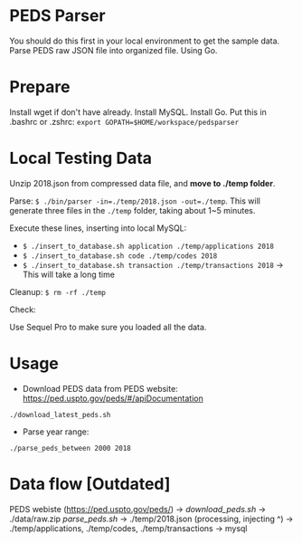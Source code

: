 # PEDS Parser

You should do this first in your local environment to get the sample data.
Parse PEDS raw JSON file into organized file. Using Go.

# Prepare

Install wget if don't have already. Install MySQL.
Install Go. Put this in .bashrc or .zshrc: `export GOPATH=$HOME/workspace/pedsparser`

# Local Testing Data

Unzip 2018.json from compressed data file, and **move to ./temp folder**.

Parse: `$ ./bin/parser -in=./temp/2018.json -out=./temp`. This will generate three files in the `./temp` folder, taking about 1~5 minutes.

Execute these lines, inserting into local MySQL:
- `$ ./insert_to_database.sh application ./temp/applications 2018`
- `$ ./insert_to_database.sh code ./temp/codes 2018`
- `$ ./insert_to_database.sh transaction ./temp/transactions 2018` -> This will take a long time

Cleanup:
`$ rm -rf ./temp`

Check:

Use Sequel Pro to make sure you loaded all the data.

# Usage

- Download PEDS data from PEDS website: https://ped.uspto.gov/peds/#/apiDocumentation

`./download_latest_peds.sh`

- Parse year range:

`./parse_peds_between 2000 2018`

# Data flow [Outdated]

PEDS webiste (https://ped.uspto.gov/peds/) ->
*download_peds.sh* -> ./data/raw.zip
*parse_peds.sh* -> ./temp/2018.json
(processing, injecting ^) -> ./temp/applications, ./temp/codes, ./temp/transactions
-> mysql